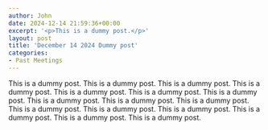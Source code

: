 ```yaml
---
author: John
date: 2024-12-14 21:59:36+00:00
excerpt: '<p>This is a dummy post.</p>'
layout: post
title: 'December 14 2024 Dummy post'
categories:
- Past Meetings
---
```

<p>This is a dummy post. This is a dummy post. This is a dummy post. This is a dummy post. This is a dummy post. This is a dummy post. This is a dummy post. This is a dummy post. This is a dummy post. This is a dummy post. This is a dummy post. This is a dummy post. This is a dummy post. This is a dummy post. This is a dummy post. This is a dummy post.</p>
